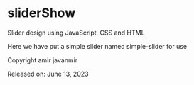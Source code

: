 # sliderShow
Slider design using JavaScript, CSS and HTML

Here we have put a simple slider named simple-slider for use

Copyright amir javanmir

Released on: June 13, 2023
